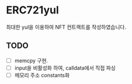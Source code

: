 # ERC721yul

최대한 yul을 이용하여 NFT 컨트랙트를 작성하였습니다. 

## TODO

 - [ ] memcpy 구현.
 - [ ] input을 비활성화 하여, calldata에서 직접 파싱
 - [ ] 메모리 주소 constants화